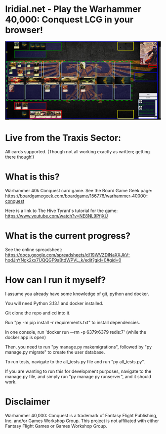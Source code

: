 # Iridial.net - Play the Warhammer 40,000: Conquest LCG in your browser!

![Iridial preview](staticfiles/images/IridialPreview.png)

# Live from the Traxis Sector:

All cards supported. (Though not all working exactly as written; getting there though!)

# What is this?

Warhammer 40k Conquest card game. See the Board Game Geek page: 
https://boardgamegeek.com/boardgame/156776/warhammer-40000-conquest

Here is a link to The Hive Tyrant's tutorial for the game: https://www.youtube.com/watch?v=NE8NL9PfjXU

# What is the current progress?

See the online spreadsheet: 
https://docs.google.com/spreadsheets/d/19WVZDINaXXJkV-hodJnYNgk2xx7UQQGF9aBtdWPVL_k/edit?gid=0#gid=0

# How can I run it myself?

I assume you already have some knowledge of git, python and docker.

You will need Python 3.13.1 and docker installed.

Git clone the repo and cd into it.

Run "py -m pip install -r requirements.txt" to install dependencies.

In one console, run 'docker run --rm -p 6379:6379 redis:7' (while the docker app is open)

Then, you need to run "py manage.py makemigrations", followed by "py manage.py migrate" to create the user database.

To run tests, navigate to the all_tests.py file and run "py all_tests.py".

If you are wanting to run this for development purposes,
navigate to the manage.py file, and simply run
"py manage.py runserver", and it should work.

# Disclaimer

Warhammer 40,000: Conquest is a trademark of Fantasy Flight 
Publishing, Inc. and/or Games Workshop Group. This project is 
not affiliated with either Fantasy Flight Games or Games 
Workshop Group. 
